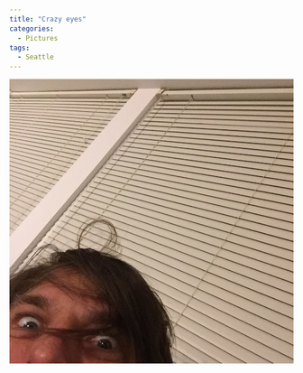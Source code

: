 ```yaml
---
title: "Crazy eyes"
categories:
  - Pictures
tags:
  - Seattle
---
```


![An odd camera angle with blinds in the background and crazy eyes peeking at you.](/assets/images/2016/2016-05-16-crazy-eyes.jpg)